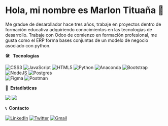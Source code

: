 # Hola, mi nombre es Marlon Tituaña 👋
Me gradue de desarollador hace tres años, trabaje en proyectos dentro de formación educativa adquiriendo conocimientos en las tecnologias de desarrollo.
Trabaje con Odoo de comienzo en formación profesional, me gusta como el ERP forma bases conjuntas de un modelo de negocio asociado con python.


**🛠 &nbsp; Tecnologías**

![CSS3](https://img.shields.io/badge/css3-%231572B6.svg?style=for-the-badge&logo=css3&logoColor=white) 
![JavaScript](https://img.shields.io/badge/javascript-%23323330.svg?style=for-the-badge&logo=javascript&logoColor=%23F7DF1E) 
![HTML5](https://img.shields.io/badge/html5-%23E34F26.svg?style=for-the-badge&logo=html5&logoColor=white) 
![Python](https://img.shields.io/badge/python-3670A0?style=for-the-badge&logo=python&logoColor=ffdd54) 
![Anaconda](https://img.shields.io/badge/Anaconda-%2344A833.svg?style=for-the-badge&logo=anaconda&logoColor=white) 
![Bootstrap](https://img.shields.io/badge/bootstrap-%23563D7C.svg?style=for-the-badge&logo=bootstrap&logoColor=white) 
![NodeJS](https://img.shields.io/badge/node.js-6DA55F?style=for-the-badge&logo=node.js&logoColor=white) 
![Postgres](https://img.shields.io/badge/postgres-%23316192.svg?style=for-the-badge&logo=postgresql&logoColor=white) 	
![Figma](https://img.shields.io/badge/figma-%23F24E1E.svg?style=for-the-badge&logo=figma&logoColor=white) 
![Postman](https://img.shields.io/badge/Postman-FF6C37?style=for-the-badge&logo=postman&logoColor=white) 

**🎯 &nbsp;Estadísticas**

![](https://github-readme-stats.vercel.app/api/top-langs/?username=marlonjt&theme=dark&hide_border=true&include_all_commits=false&count_private=true&layout=compact)
![](https://github-readme-stats.vercel.app/api?username=marlonjt&theme=nord&hide_border=false&include_all_commits=false&count_private=false)

**📞 &nbsp;Contacto**

[![LinkedIn](https://img.shields.io/badge/LinkedIn-%230077B5.svg?logo=linkedin&logoColor=white)](https://linkedin.com/in/marlon-tituaña)
<a href="https://twitter.com/marlonjt_" target="_blank"><img src="https://img.shields.io/badge/Twitter-%231DA1F2.svg?logo=twitter&logoColor=white" alt="Twitter"></a> 
<a href="mailto:marlon.tituana20@gmail.com" target="_blank"> <img src="https://img.shields.io/badge/gmail-%23E4405F.svg?logo=gmail&logoColor=white" alt="Gmail"></a>
